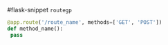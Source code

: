 #flask-snippet
`routegp`

```py
@app.route('/route_name', methods=['GET', 'POST'])
def method_name():
 pass
```